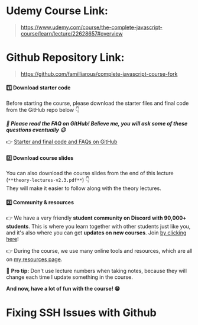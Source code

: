 
# Udemy Course Link:

>  https://www.udemy.com/course/the-complete-javascript-course/learn/lecture/22628657#overview

# Github Repository Link:

> https://github.com/familliarous/complete-javascript-course-fork

#### **1️⃣ Download starter code**

Before starting the course, please download the starter files and final code from the GitHub repo below 👇

**_🚨 Please read the FAQ on GitHub! Believe me, you will ask some of these questions eventually 😉_**

👉 [Starter and final code and FAQs on GitHub](https://github.com/jonasschmedtmann/complete-javascript-course)

#### **2️⃣ Download course slides**

You can also download the course slides from the end of this lecture (`**theory-lectures-v2.3.pdf**`) 👇  
They will make it easier to follow along with the theory lectures.

#### **3️⃣ Community & resources**

👉 We have a very friendly **student community on Discord with 90,000+ students**. This is where you learn together with other students just like you, and it's also where you can get **updates on new courses**. Join [by clicking here](https://discord.gg/uhMkpf4)!

👉 During the course, we use many online tools and resources, which are all on [my resources page](https://jonas.io/resources/).

👋 **Pro tip:** Don't use lecture numbers when taking notes, because they will change each time I update something in the course.

  

**And now, have a lot of fun with the course! 😁**

# Fixing SSH Issues with Github
